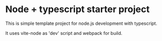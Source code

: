 # Node + typescript starter project

This is simple template project for node.js development with typescript.

It uses vite-node as 'dev' script and webpack for build.
